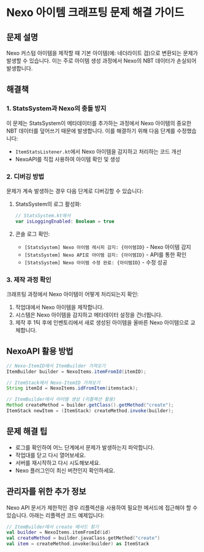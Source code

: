 # Nexo 아이템 크래프팅 문제 해결 가이드

## 문제 설명
Nexo 커스텀 아이템을 제작할 때 기본 아이템(예: 네더라이트 검)으로 변환되는 문제가 발생할 수 있습니다. 이는 주로 아이템 생성 과정에서 Nexo의 NBT 데이터가 손실되어 발생합니다.

## 해결책

### 1. StatsSystem과 Nexo의 충돌 방지
이 문제는 StatsSystem이 메타데이터를 추가하는 과정에서 Nexo 아이템의 중요한 NBT 데이터를 덮어쓰기 때문에 발생합니다. 이를 해결하기 위해 다음 단계를 수정했습니다:

- `ItemStatsListener.kt`에서 Nexo 아이템을 감지하고 처리하는 코드 개선
- NexoAPI를 직접 사용하여 아이템 확인 및 생성

### 2. 디버깅 방법
문제가 계속 발생하는 경우 다음 단계로 디버깅할 수 있습니다:

1. StatsSystem의 로그 활성화:
   ```kotlin
   // StatsSystem.kt에서
   var isLoggingEnabled: Boolean = true
   ```

2. 콘솔 로그 확인:
   - `[StatsSystem] Nexo 아이템 레시피 감지: {아이템ID}` - Nexo 아이템 감지
   - `[StatsSystem] Nexo API로 아이템 감지: {아이템ID}` - API를 통한 확인
   - `[StatsSystem] Nexo 아이템 수정 완료: {아이템ID}` - 수정 성공

### 3. 제작 과정 확인
크래프팅 과정에서 Nexo 아이템이 어떻게 처리되는지 확인:

1. 작업대에서 Nexo 아이템을 제작합니다.
2. 시스템은 Nexo 아이템을 감지하고 메타데이터 설정을 건너뜁니다.
3. 제작 후 1틱 후에 인벤토리에서 새로 생성된 아이템을 올바른 Nexo 아이템으로 교체합니다.

## NexoAPI 활용 방법

```java
// Nexo-ItemID에서 ItemBuilder 가져오기
ItemBuilder builder = NexoItems.itemFromId(itemID);

// ItemStack에서 Nexo-ItemID 가져오기
String itemId = NexoItems.idFromItem(itemstack);

// ItemBuilder에서 아이템 생성 (리플렉션 활용)
Method createMethod = builder.getClass().getMethod("create");
ItemStack newItem = (ItemStack) createMethod.invoke(builder);
```

## 문제 해결 팁
- 로그를 확인하여 어느 단계에서 문제가 발생하는지 파악합니다.
- 작업대를 닫고 다시 열어보세요.
- 서버를 재시작하고 다시 시도해보세요.
- Nexo 플러그인이 최신 버전인지 확인하세요.

## 관리자를 위한 추가 정보
Nexo API 문서가 제한적인 경우 리플렉션을 사용하여 필요한 메서드에 접근해야 할 수 있습니다.
아래는 리플렉션 코드 예제입니다:

```kotlin
// ItemBuilder에서 create 메서드 찾기
val builder = NexoItems.itemFromId(id)
val createMethod = builder.javaClass.getMethod("create")
val item = createMethod.invoke(builder) as ItemStack
```
